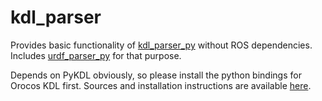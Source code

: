 # kdl_parser
Provides basic functionality of [kdl_parser_py](https://github.com/ros/kdl_parser) without ROS dependencies. Includes [urdf_parser_py](https://github.com/ros/urdf_parser_py) for that purpose.

Depends on PyKDL obviously, so please install the python bindings for Orocos KDL first. Sources and installation instructions are available [here](https://github.com/orocos/orocos_kinematics_dynamics).
